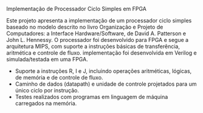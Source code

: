Implementação de Processador Ciclo Simples em FPGA

Este projeto apresenta a implementação de um processador ciclo simples baseado no modelo descrito no livro Organização e Projeto de Computadores: a Interface Hardware/Software, de David A. Patterson e John L. Hennessy. 
O processador foi desenvolvido para FPGA e segue a arquitetura MIPS, com suporte a instruções básicas de transferência, aritmética e controle de fluxo.
implementação foi desenvolvida em Verilog e simulada/testada em uma FPGA.

- Suporte a instruções R, I e J, incluindo operações aritméticas, lógicas, de memória e de controle de fluxo.
- Caminho de dados (datapath) e unidade de controle projetados para um único ciclo por instrução.
- Testes realizados com programas em linguagem de máquina carregados na memória.
